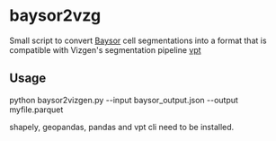 # baysor2vzg

Small script to convert [Baysor](https://github.com/kharchenkolab/Baysor) cell segmentations into a format that is compatible with Vizgen's segmentation pipeline [vpt](https://github.com/Vizgen/vizgen-postprocessing)

## Usage

python baysor2vizgen.py --input baysor_output.json --output myfile.parquet

shapely, geopandas, pandas and vpt cli need to be installed.
